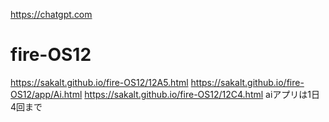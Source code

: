 https://chatgpt.com
# fire-OS12
https://sakalt.github.io/fire-OS12/12A5.html
https://sakalt.github.io/fire-OS12/app/Ai.html
https://sakalt.github.io/fire-OS12/12C4.html
aiアプリは1日4回まで
